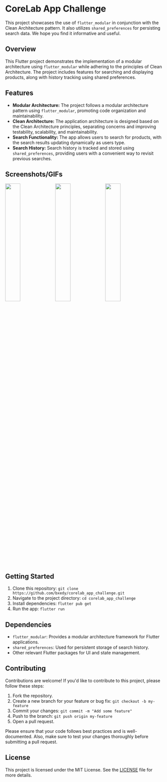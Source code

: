 <!DOCTYPE html>
<html>

<head>
  <title>CoreLab App Challenge</title>
</head>

<body>

  <h1>CoreLab App Challenge</h1>

  <p>This project showcases the use of <code>flutter_modular</code> in conjunction with the Clean Architecture pattern.
    It also utilizes <code>shared_preferences</code> for persisting search data. We hope you find it informative and useful.</p>

  <h2>Overview</h2>

  <p>This Flutter project demonstrates the implementation of a modular architecture using <code>flutter_modular</code>
    while adhering to the principles of Clean Architecture. The project includes features for searching and displaying
    products, along with history tracking using shared preferences.</p>

  <h2>Features</h2>

  <ul>
    <li><strong>Modular Architecture:</strong> The project follows a modular architecture pattern using
      <code>flutter_modular</code>, promoting code organization and maintainability.</li>
    <li><strong>Clean Architecture:</strong> The application architecture is designed based on the Clean Architecture
      principles, separating concerns and improving testability, scalability, and maintainability.</li>
    <li><strong>Search Functionality:</strong> The app allows users to search for products, with the search results
      updating dynamically as users type.</li>
    <li><strong>Search History:</strong> Search history is tracked and stored using <code>shared_preferences</code>,
      providing users with a convenient way to revisit previous searches.</li>
  </ul>

  <h2>Screenshots/GIFs</h2>

  <!-- Add screenshots or GIFs showcasing different parts of the app in action. -->
  <img src="https://github.com/bxedy/corelab_app_challenge/assets/86973277/8af550f4-99d5-4ed5-9a89-8ee61514b71a.gif"
    width="31%">
  <img src="https://github.com/bxedy/corelab_app_challenge/assets/86973277/7a17d3da-38ee-49d3-b694-8fbcf1269313.gif"
    width="31%">
  <img src="https://github.com/bxedy/corelab_app_challenge/assets/86973277/c9ca6957-8b44-4070-8870-064ed9a5a791.gif"
    width="31%">

  <h2>Getting Started</h2>

  <!-- Provide instructions for others to clone, set up, and run the project. -->
  <ol>
    <li>Clone this repository: <code>git clone https://github.com/bxedy/corelab_app_challenge.git</code></li>
    <li>Navigate to the project directory: <code>cd corelab_app_challenge</code></li>
    <li>Install dependencies: <code>flutter pub get</code></li>
    <li>Run the app: <code>flutter run</code></li>
  </ol>

  <h2>Dependencies</h2>

  <!-- List any key dependencies/libraries used in the project. -->
  <ul>
    <li><code>flutter_modular</code>: Provides a modular architecture framework for Flutter applications.</li>
    <li><code>shared_preferences</code>: Used for persistent storage of search history.</li>
    <li>Other relevant Flutter packages for UI and state management.</li>
  </ul>

  <h2>Contributing</h2>

  <!-- Explain how others can contribute to the project. -->
  <p>Contributions are welcome! If you'd like to contribute to this project, please follow these steps:</p>
  <ol>
    <li>Fork the repository.</li>
    <li>Create a new branch for your feature or bug fix: <code>git checkout -b my-feature</code></li>
    <li>Commit your changes: <code>git commit -m "Add some feature"</code></li>
    <li>Push to the branch: <code>git push origin my-feature</code></li>
    <li>Open a pull request.</li>
  </ol>
  <p>Please ensure that your code follows best practices and is well-documented. Also, make sure to test your changes
    thoroughly before submitting a pull request.</p>

  <h2>License</h2>

  <!-- Specify the project's license (e.g., MIT License). -->
  <p>This project is licensed under the MIT License. See the <a href="LICENSE">LICENSE</a> file for more details.</p>

</body>

</html>
